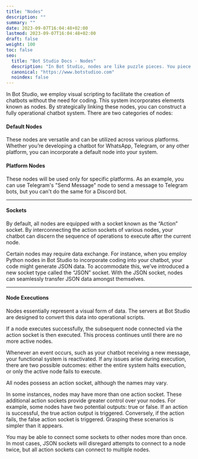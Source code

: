 ```yaml
---
title: "Nodes"
description: ""
summary: ""
date: 2023-09-07T16:04:48+02:00
lastmod: 2023-09-07T16:04:48+02:00
draft: false
weight: 100
toc: false
seo:
  title: "Bot Studio Docs - Nodes"
  description: "In Bot Studio, nodes are like puzzle pieces. You piece them together to easily create your chatbots. Click here to learn more."
  canonical: "https://www.botstudioo.com"
  noindex: false
---
```


In Bot Studio, we employ visual scripting to facilitate the creation of chatbots without the need for coding. This system incorporates elements known as nodes. By strategically linking these nodes, you can construct a fully operational chatbot system. There are two categories of nodes:

#### Default Nodes

These nodes are versatile and can be utilized across various platforms. Whether you’re developing a chatbot for WhatsApp, Telegram, or any other platform, you can incorporate a default node into your system.

#### Platform Nodes

These nodes will be used only for specific platforms. As an example, you can use Telegram's "Send Message" node to send a message to Telegram bots, but you can't do the same for a Discord bot.

---

#### Sockets

By default, all nodes are equipped with a socket known as the “Action” socket. By interconnecting the action sockets of various nodes, your chatbot can discern the sequence of operations to execute after the current node.

Certain nodes may require data exchange. For instance, when you employ Python nodes in Bot Studio to incorporate coding into your chatbot, your code might generate JSON data. To accommodate this, we’ve introduced a new socket type called the “JSON” socket. With the JSON socket, nodes can seamlessly transfer JSON data amongst themselves.

---

#### Node Executions

Nodes essentially represent a visual form of data. The servers at Bot Studio are designed to convert this data into operational scripts.

If a node executes successfully, the subsequent node connected via the action socket is then executed. This process continues until there are no more active nodes.

Whenever an event occurs, such as your chatbot receiving a new message, your functional system is reactivated. If any issues arise during execution, there are two possible outcomes: either the entire system halts execution, or only the active node fails to execute.

All nodes possess an action socket, although the names may vary.

In some instances, nodes may have more than one action socket. These additional action sockets provide greater control over your nodes. For example, some nodes have two potential outputs: true or false. If an action is successful, the true action output is triggered. Conversely, if the action fails, the false action socket is triggered. Grasping these scenarios is simpler than it appears.

You may be able to connect some sockets to other nodes more than once. In most cases, JSON sockets will disregard attempts to connect to a node twice, but all action sockets can connect to multiple nodes.